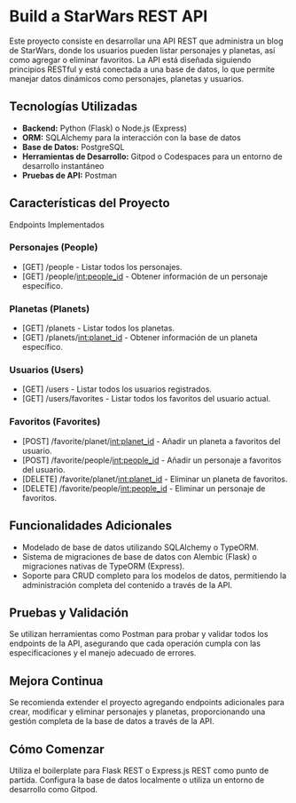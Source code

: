 # Build a StarWars REST API
Este proyecto consiste en desarrollar una API REST que administra un blog de StarWars, donde los usuarios pueden listar personajes y planetas, así como agregar o eliminar favoritos. La API está diseñada siguiendo principios RESTful y está conectada a una base de datos, lo que permite manejar datos dinámicos como personajes, planetas y usuarios.

## Tecnologías Utilizadas
- **Backend:** Python (Flask) o Node.js (Express)
- **ORM:** SQLAlchemy para la interacción con la base de datos
- **Base de Datos:** PostgreSQL
- **Herramientas de Desarrollo:** Gitpod o Codespaces para un entorno de desarrollo instantáneo
- **Pruebas de API:** Postman

## Características del Proyecto
Endpoints Implementados

### Personajes (People)

- [GET] /people - Listar todos los personajes.
- [GET] /people/<int:people_id> - Obtener información de un personaje específico.

### Planetas (Planets)

- [GET] /planets - Listar todos los planetas.
- [GET] /planets/<int:planet_id> - Obtener información de un planeta específico.

### Usuarios (Users)

- [GET] /users - Listar todos los usuarios registrados.
- [GET] /users/favorites - Listar todos los favoritos del usuario actual.

### Favoritos (Favorites)

- [POST] /favorite/planet/<int:planet_id> - Añadir un planeta a favoritos del usuario.
- [POST] /favorite/people/<int:people_id> - Añadir un personaje a favoritos del usuario.
- [DELETE] /favorite/planet/<int:planet_id> - Eliminar un planeta de favoritos.
- [DELETE] /favorite/people/<int:people_id> - Eliminar un personaje de favoritos.

## Funcionalidades Adicionales

- Modelado de base de datos utilizando SQLAlchemy o TypeORM.
- Sistema de migraciones de base de datos con Alembic (Flask) o migraciones nativas de TypeORM (Express).
- Soporte para CRUD completo para los modelos de datos, permitiendo la administración completa del contenido a través de la API.

## Pruebas y Validación
Se utilizan herramientas como Postman para probar y validar todos los endpoints de la API, asegurando que cada operación cumpla con las especificaciones y el manejo adecuado de errores.

## Mejora Continua
Se recomienda extender el proyecto agregando endpoints adicionales para crear, modificar y eliminar personajes y planetas, proporcionando una gestión completa de la base de datos a través de la API.

## Cómo Comenzar
Utiliza el boilerplate para Flask REST o Express.js REST como punto de partida.
Configura la base de datos localmente o utiliza un entorno de desarrollo como Gitpod.
